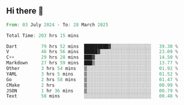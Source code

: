 ## Hi there 👋

<!--START_SECTION:waka-->

```rust
From: 03 July 2024 - To: 28 March 2025

Total Time: 203 hrs 15 mins

Dart         79 hrs 52 mins  █████████▓░░░░░░░░░░░░░░░   39.30 %
V            46 hrs 56 mins  █████▓░░░░░░░░░░░░░░░░░░░   23.09 %
C++          29 hrs 28 mins  ███▓░░░░░░░░░░░░░░░░░░░░░   14.50 %
Markdown     27 hrs 59 mins  ███▒░░░░░░░░░░░░░░░░░░░░░   13.77 %
Other        3 hrs 54 mins   ▒░░░░░░░░░░░░░░░░░░░░░░░░   01.92 %
YAML         3 hrs 5 mins    ▒░░░░░░░░░░░░░░░░░░░░░░░░   01.52 %
Go           2 hrs 58 mins   ▒░░░░░░░░░░░░░░░░░░░░░░░░   01.47 %
CMake        2 hrs           ▒░░░░░░░░░░░░░░░░░░░░░░░░   00.99 %
JSON         1 hr 36 mins    ▒░░░░░░░░░░░░░░░░░░░░░░░░   00.79 %
Text         58 mins         ░░░░░░░░░░░░░░░░░░░░░░░░░   00.48 %
```

<!--END_SECTION:waka-->

<!--
**mathiskakal/mathiskakal** is a ✨ _special_ ✨ repository because its `README.md` (this file) appears on your GitHub profile.

Here are some ideas to get you started:

- 🔭 I’m currently working on ...
- 🌱 I’m currently learning ...
- 👯 I’m looking to collaborate on ...
- 🤔 I’m looking for help with ...
- 💬 Ask me about ...
- 📫 How to reach me: ...
- 😄 Pronouns: ...
- ⚡ Fun fact: ...
-->
